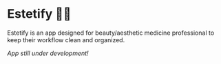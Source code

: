 # Estetify 💆‍♀️

Estetify is an app designed for beauty/aesthetic medicine professional to keep their workflow clean and organized.

_App still under development!_
